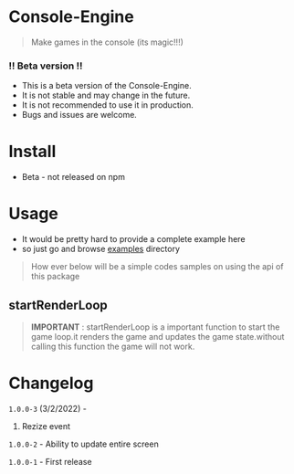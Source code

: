 # Console-Engine

> Make games in the console (its magic!!!)


### !! Beta version !!

* This is a beta version of the Console-Engine.
* It is not stable and may change in the future.
* It is not recommended to use it in production.
* Bugs and issues are welcome.

# Install

* Beta - not released on npm

# Usage

* It would be pretty hard to provide a complete example here 
* so just go and browse [examples](https://github.com/typicalninja493/console-engine/tree/master/examples) directory

> How ever below will be a simple codes samples on using the api of this package

## startRenderLoop

> **IMPORTANT** : startRenderLoop is a important function to start the game loop.it renders the game and updates the game state.without calling this function the game will not work.
# Changelog


`1.0.0-3` (3/2/2022) - 
 1. Rezize event

`1.0.0-2` - Ability to update entire screen

`1.0.0-1` - First release
